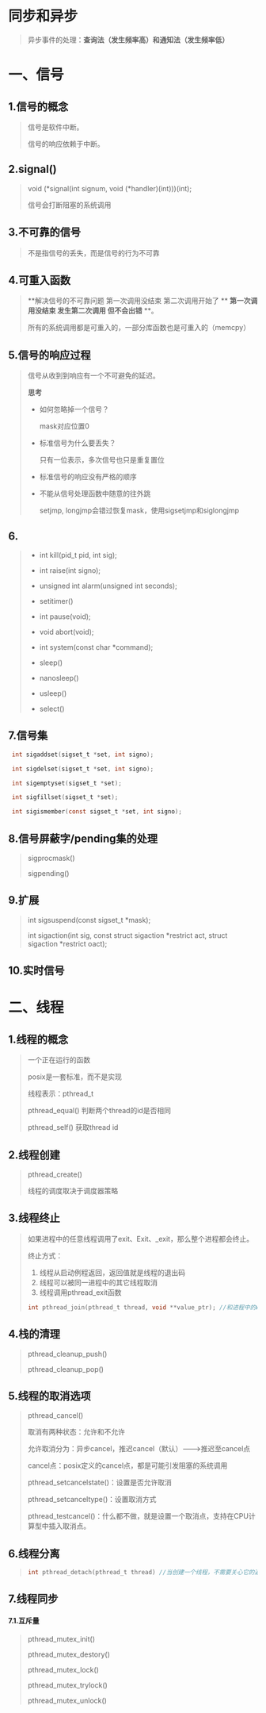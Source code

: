 # 同步和异步

> 异步事件的处理：**查询法（发生频率高）和通知法（发生频率低）**

# 一、信号

## 1.信号的概念

> 信号是软件中断。
>
> 信号的响应依赖于中断。

## 2.signal()

> void (*signal(int signum, void (*handler)(int)))(int);
>
> 信号会打断阻塞的系统调用

## 3.不可靠的信号

> 不是指信号的丢失，而是信号的行为不可靠

## 4.可重入函数

> **解决信号的不可靠问题 第一次调用没结束 第二次调用开始了 ** **第一次调用没结束 发生第二次调用 但不会出错** **。
>
> 所有的系统调用都是可重入的，一部分库函数也是可重入的（memcpy）

## 5.信号的响应过程

> 信号从收到到响应有一个不可避免的延迟。
>
> **思考**
>
> - 如何忽略掉一个信号？
>
>   mask对应位置0
>
> - 标准信号为什么要丢失？
>
>   只有一位表示，多次信号也只是重复置位
>
> - 标准信号的响应没有严格的顺序
>
> - 不能从信号处理函数中随意的往外跳
>
>   setjmp, longjmp会错过恢复mask，使用sigsetjmp和siglongjmp
>

## 6.

> - int kill(pid_t pid, int sig);
> - int raise(int signo);
> - unsigned int alarm(unsigned int seconds);
> - setitimer()
> - int pause(void);
> - void abort(void);
> - int  system(const char *command);
>
> - sleep()
> - nanosleep()
> - usleep()
> - select()

## 7.信号集

```C
 int sigaddset(sigset_t *set, int signo);

 int sigdelset(sigset_t *set, int signo);

 int sigemptyset(sigset_t *set);

 int sigfillset(sigset_t *set);

 int sigismember(const sigset_t *set, int signo);
```

## 8.信号屏蔽字/pending集的处理

> sigprocmask()
>
> sigpending()

## 9.扩展

> int sigsuspend(const sigset_t *mask);
>
> int  sigaction(int sig, const struct sigaction *restrict act, struct sigaction *restrict oact);

## 10.实时信号



# 二、线程

## 1.线程的概念

> 一个正在运行的函数
>
> posix是一套标准，而不是实现
>
> 线程表示：pthread_t
>
> pthread_equal() 判断两个thread的id是否相同
>
> pthread_self() 获取thread id

## 2.线程创建

> pthread_create()
>
> 线程的调度取决于调度器策略

## 3.线程终止

> 如果进程中的任意线程调用了exit、Exit、_exit，那么整个进程都会终止。
>
> 终止方式：
>
> 1. 线程从启动例程返回，返回值就是线程的退出码
> 2. 线程可以被同一进程中的其它线程取消
> 3. 线程调用pthread_exit函数
>
> ```c
> int pthread_join(pthread_t thread, void **value_ptr); //和进程中的wait类似
> ```

## 4.栈的清理

> pthread_cleanup_push()
>
> pthread_cleanup_pop()

## 5.线程的取消选项

> pthread_cancel()
>
> 取消有两种状态：允许和不允许
>
> 允许取消分为：异步cancel，推迟cancel（默认）--->推迟至cancel点
>
> cancel点：posix定义的cancel点，都是可能引发阻塞的系统调用
>
> pthread_setcancelstate()：设置是否允许取消
>
> pthread_setcanceltype()：设置取消方式
>
> pthread_testcancel()：什么都不做，就是设置一个取消点，支持在CPU计算型中插入取消点。

## 6.线程分离

> ```c
> int pthread_detach(pthread_t thread) //当创建一个线程，不需要关心它的返回值或等待它完成时，可以调用 pthread_detach，让线程自主完成任务并在结束时释放资源。
> ```

## 7.线程同步

#### 7.1.互斥量

> pthread_mutex_init()
>
> pthread_mutex_destory()
>
> pthread_mutex_lock()
>
> pthread_mutex_trylock()
>
> pthread_mutex_unlock()